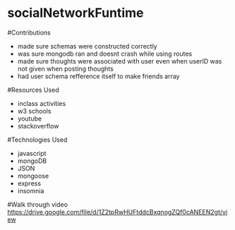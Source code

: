 # socialNetworkFuntime
#Contributions
- made sure schemas were constructed correctly
- was sure mongodb ran and doesnt crash while using routes
- made sure thoughts were associated with user even when userID was not given when posting thoughts
- had user schema refference itself to make friends array

#Resources Used
- inclass activities 
- w3 schools
- youtube
- stackoverflow

#Technologies Used
 - javascript
 - mongoDB 
 - JSON
 - mongoose
 - express
 - insomnia

#Walk through video
https://drive.google.com/file/d/1Z2tpRwHUFtddcBxqnogZQf0cANEEN2gt/view

